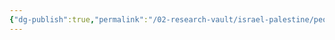 ```yaml
---
{"dg-publish":true,"permalink":"/02-research-vault/israel-palestine/people/yahya-hammuda/","created":"2025-08-22T20:09:09.398-04:00","updated":"2025-08-22T21:00:34.895-04:00"}
---
```


